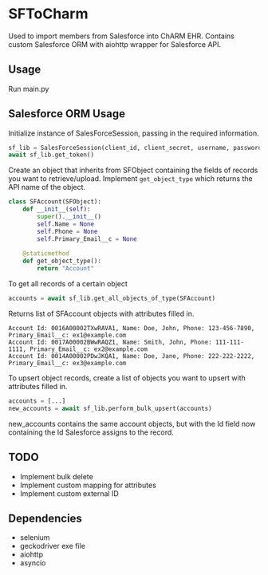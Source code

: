 
# SFToCharm

Used to import members from Salesforce into ChARM EHR. Contains custom Salesforce ORM with aiohttp wrapper for Salesforce API.

## Usage
Run main.py

## Salesforce ORM Usage
Initialize instance of SalesForceSession, passing in the required information.
```python
sf_lib = SalesForceSession(client_id, client_secret, username, password)
await sf_lib.get_token()
```
Create an object that inherits from SFObject containing the fields of records you want to retrieve/upload. Implement `get_object_type` which returns the API name of the object.
```python
class SFAccount(SFObject):
    def __init__(self):
        super().__init__()
        self.Name = None
        self.Phone = None
        self.Primary_Email__c = None
        
    @staticmethod
    def get_object_type():
        return "Account"
```
To get all records of a certain object
```python
accounts = await sf_lib.get_all_objects_of_type(SFAccount)
```
Returns list of SFAccount objects with attributes filled in.
```
Account Id: 0016A00002TXwRAVA1, Name: Doe, John, Phone: 123-456-7890, Primary_Email__c: ex1@example.com
Account Id: 0017A00002BWwRAQZ1, Name: Smith, John, Phone: 111-111-1111, Primary_Email__c: ex2@example.com
Account Id: 0014A00002PDwJKQA1, Name: Doe, Jane, Phone: 222-222-2222, Primary_Email__c: ex3@example.com
```
To upsert object records, create a list of objects you want to upsert with attributes filled in.
```python
accounts = [...]
new_accounts = await sf_lib.perform_bulk_upsert(accounts)
```
new_accounts contains the same account objects, but with the Id field now containing the Id Salesforce assigns to the record.
## TODO

 - Implement bulk delete
 - Implement custom mapping for attributes
 - Implement custom external ID
## Dependencies
 - selenium
 - geckodriver exe file
 - aiohttp
 - asyncio